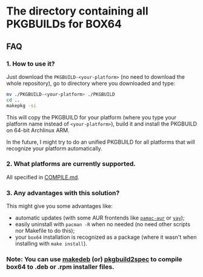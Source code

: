 # The directory containing all PKGBUILDs for BOX64
## FAQ
### 1. How to use it?
Just download the `PKGBUILD-<your-platform>` (no need to download the whole repository), go to directory where you downloaded and type:
```sh
mv ./PKGBUILD-<your-platform> ./PKGBUILD
cd ..
makepkg -si
```
This will copy the PKGBUILD for your platform (where you type your platform name instead of `<your-platform>`), build it and install the PKGBUILD on 64-bit Archlinux ARM.

In the future, I might try to do an unified PKGBUILD for all platforms that will recognize your platform automatically.

### 2. What platforms are currently supported.
All specified in [COMPILE.md](../COMPILE.md).

### 3. Any advantages with this solution?
This might give you some advantages like:
- automatic updates (with some AUR frontends like [`pamac-aur`](https://aur.archlinux.org/packages/pamac-aur/) or [`yay`](https://aur.archlinux.org/packages/yay));
- easily uninstall with `pacman -R` when no needed (no need other scripts nor Makefile to do this);
- your `box64` installation is recognized as a package (where it wasn't when installing with `make install`).


### Note: You can use [makedeb](https://github.com/makedeb/makedeb) (or) [pkgbuild2spec](https://github.com/prozum/pkgbuild2spec) to compile box64 to .deb or .rpm installer files.
